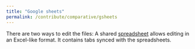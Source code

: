 ```yaml
---
title: "Google sheets"
permalink: /contribute/comparative/gsheets
---
```


There are two ways to edit the files:
A shared [spreadsheet](https://docs.google.com/spreadsheets/d/152RxIXQCZjkylyLuho0co69ySU_cgZ1z9xwtDmeYDjQ/edit?usp=sharing) allows editing in an Excel-like format.
It contains tabs synced with the spreadsheets.
